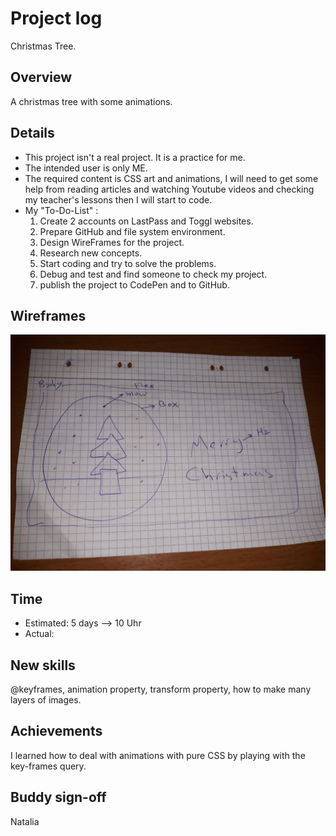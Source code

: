 # Project log

Christmas Tree.

## Overview

A christmas tree with some animations.

## Details

- This project isn't a real project. It is a practice for me.
- The intended user is only ME.
- The required content is CSS art and animations, I will need to get some help from reading articles
  and watching Youtube videos and checking my teacher's lessons then I will start to code.
- My "To-Do-List" :
  1. Create 2 accounts on LastPass and Toggl websites.
  2. Prepare GitHub and file system environment.
  3. Design WireFrames for the project.
  4. Research new concepts.
  5. Start coding and try to solve the problems.
  6. Debug and test and find someone to check my project.
  7. publish the project to CodePen and to GitHub.

## Wireframes

![Image of Wireframe](assets/images/IMG-20191222-WA0009.jpg)

## Time

- Estimated: 5 days --> 10 Uhr
- Actual: <!--To do-->

## New skills

@keyframes, animation property, transform property, how to make many layers of images.

## Achievements

I learned how to deal with animations with pure CSS by playing with the key-frames query.

## Buddy sign-off

Natalia
